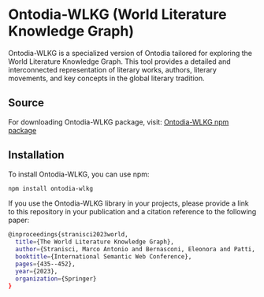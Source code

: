 # Ontodia-WLKG (World Literature Knowledge Graph)

Ontodia-WLKG is a specialized version of Ontodia tailored for exploring the World Literature Knowledge Graph. This tool provides a detailed and interconnected representation of literary works, authors, literary movements, and key concepts in the global literary tradition.

## Source

For downloading Ontodia-WLKG package, visit: [Ontodia-WLKG npm package](https://www.npmjs.com/package/ontodia-wlkg)

## Installation

To install Ontodia-WLKG, you can use npm:

```bash
npm install ontodia-wlkg
```

If you use the Ontodia-WLKG library in your projects, please provide a link to this repository in your publication and a citation reference to the following paper:

```bash
@inproceedings{stranisci2023world,
  title={The World Literature Knowledge Graph},
  author={Stranisci, Marco Antonio and Bernasconi, Eleonora and Patti, Viviana and Ferilli, Stefano and Ceriani, Miguel and Damiano, Rossana},
  booktitle={International Semantic Web Conference},
  pages={435--452},
  year={2023},
  organization={Springer}
}
